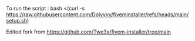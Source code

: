 To run the script :
bash <(curl -s https://raw.githubusercontent.com/Dolyyyy/fiveminstaller/refs/heads/main/setup.sh)





Edited fork from https://github.com/Twe3x/fivem-installer/tree/main

